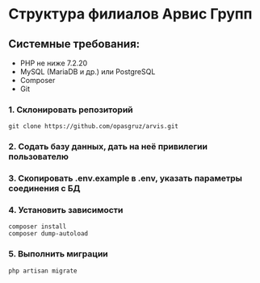 # Структура филиалов Арвис Групп

## Системные требования:
- PHP не ниже 7.2.20
- MySQL (MariaDB и др.) или PostgreSQL
- Composer
- Git

### 1. Склонировать репозиторий
```
git clone https://github.com/opasgruz/arvis.git
```

### 2. Содать базу данных, дать на неё привилегии пользователю

### 3. Скопировать .env.example в .env, указать параметры соединения с БД

### 4. Установить зависимости
```
composer install
composer dump-autoload
```

### 5. Выполнить миграции
```
php artisan migrate
```